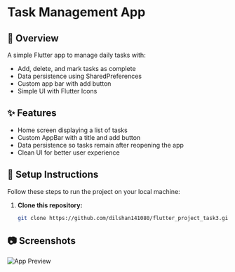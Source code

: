 # Task Management App

## 📌 Overview
A simple Flutter app to manage daily tasks with:
- Add, delete, and mark tasks as complete  
- Data persistence using SharedPreferences  
- Custom app bar with add button  
- Simple UI with Flutter Icons  

## ✨ Features
- Home screen displaying a list of tasks  
- Custom AppBar with a title and add button  
- Data persistence so tasks remain after reopening the app  
- Clean UI for better user experience  

## 🚀 Setup Instructions
Follow these steps to run the project on your local machine:

1. **Clone this repository:**
   ```bash
   git clone https://github.com/dilshan141080/flutter_project_task3.git
## 📷 Screenshots

![App Preview](screenshots/adding_tasks.png)
